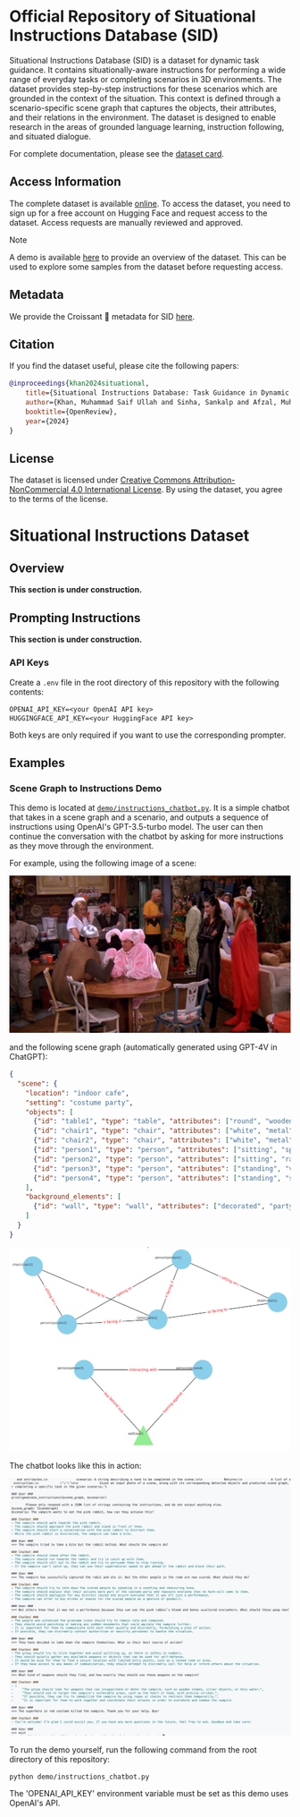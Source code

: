 # Official Repository of Situational Instructions Database (SID)

Situational Instructions Database (SID) is a dataset for dynamic task guidance. It contains situationally-aware
instructions for performing a wide range of everyday tasks or completing scenarios in 3D environments. The dataset
provides step-by-step instructions for these scenarios which are grounded in the context of the situation. This
context is defined through a scenario-specific scene graph that captures the objects, their attributes, and their
relations in the environment. The dataset is designed to enable research in the areas of grounded language learning,
instruction following, and situated dialogue.

For complete documentation, please see the [dataset card](DATASET_CARD.md).

## Access Information

The complete dataset is available [online](https://huggingface.co/datasets/saifkhichi96/sid). To access the dataset, you need to sign up for a free account on Hugging Face and request access to the dataset. Access requests are manually reviewed and approved.

> [!NOTE]
> A demo is available [here](https://blog.mindgarage.de/situational-instructions-database/) to provide an overview of the dataset. This can be used to explore some samples from the dataset before requesting access.

## Metadata

We provide the Croissant 🥐 metadata for SID [here](croissant.json).

## Citation

 If you find the dataset useful, please cite the following papers:

```bibtex
@inproceedings{khan2024situational,
    title={Situational Instructions Database: Task Guidance in Dynamic Environments},
    author={Khan, Muhammad Saif Ullah and Sinha, Sankalp and Afzal, Muhammad Zeshan and Stricker, Didier},
    booktitle={OpenReview},
    year={2024}
}
```

## License

The dataset is licensed under [Creative Commons Attribution-NonCommercial 4.0 International License](https://creativecommons.org/licenses/by-nc/4.0/deed.en). By using the dataset, you agree to the terms of the license.
# Situational Instructions Dataset


## Overview

__This section is under construction.__


## Prompting Instructions

__This section is under construction.__

### API Keys

Create a `.env` file in the root directory of this repository with the following contents:

```
OPENAI_API_KEY=<your OpenAI API key>
HUGGINGFACE_API_KEY=<your HuggingFace API key>
```

Both keys are only required if you want to use the corresponding prompter.

## Examples

### Scene Graph to Instructions Demo

This demo is located at [`demo/instructions_chatbot.py`](demo/instructions_chatbot.py). It is a simple chatbot that takes in a scene graph and a scenario, and outputs a sequence of instructions using OpenAI's GPT-3.5-turbo model. The user can then continue the conversation with the chatbot by asking for more instructions as they move through the environment.

For example, using the following image of a scene:

![Scene](screenshots/scene.png)

and the following scene graph (automatically generated using GPT-4V in ChatGPT):

```json
{
  "scene": {
    "location": "indoor cafe",
    "setting": "costume party",
    "objects": [
      {"id": "table1", "type": "table", "attributes": ["round", "wooden"], "relations": [{"with": "chair1", "relation": "adjacent to"}, {"with": "chair2", "relation": "adjacent to"}, {"with": "person1", "relation": "in front of"}, {"with": "person2", "relation": "in front of"}]},
      {"id": "chair1", "type": "chair", "attributes": ["white", "metal"], "relations": [{"with": "table1", "relation": "facing"}, {"with": "person1", "relation": "occupied by"}]},
      {"id": "chair2", "type": "chair", "attributes": ["white", "metal"], "relations": [{"with": "table1", "relation": "facing"}, {"with": "person2", "relation": "occupied by"}]},
      {"id": "person1", "type": "person", "attributes": ["sitting", "spaceman costume"], "relations": [{"with": "chair1", "relation": "sitting on"}, {"with": "table1", "relation": "facing"}, {"with": "person2", "relation": "talking to"}]},
      {"id": "person2", "type": "person", "attributes": ["sitting", "rabbit costume", "pink"], "relations": [{"with": "chair2", "relation": "sitting on"}, {"with": "table1", "relation": "facing"}, {"with": "person1", "relation": "talking to"}]},
      {"id": "person3", "type": "person", "attributes": ["standing", "vampire costume", "black"], "relations": [{"with": "wall", "relation": "leaning against"}, {"with": "person4", "relation": "interacting with"}]},
      {"id": "person4", "type": "person", "attributes": ["standing", "superhero costume", "red"], "relations": [{"with": "wall", "relation": "leaning against"}, {"with": "person3", "relation": "interacting with"}]}
    ],
    "background_elements": [
      {"id": "wall", "type": "wall", "attributes": ["decorated", "party decorations"], "relations": [{"with": "person3", "relation": "behind"}, {"with": "person4", "relation": "behind"}]}
    ]
  }
}
```

![Scene Graph](screenshots/scene_graph.png)

The chatbot looks like this in action:

![Chatbot Demo](screenshots/chatbot_demo.png)

To run the demo yourself, run the following command from the root directory of this repository:

```
python demo/instructions_chatbot.py
```

The 'OPENAI_API_KEY' environment variable must be set as this demo uses OpenAI's API.
